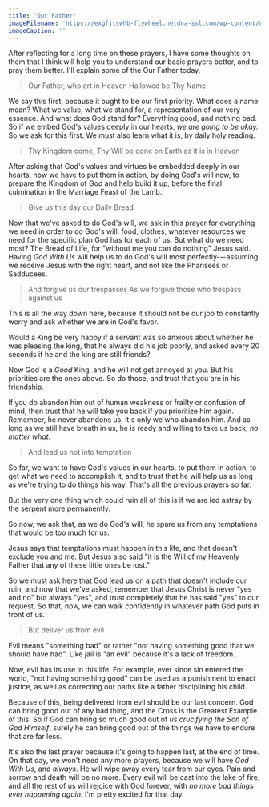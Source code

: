 ```yaml
---
title: 'Our Father'
imageFilename: 'https://exgfjtswhb-flywheel.netdna-ssl.com/wp-content/uploads/2021/05/trinity-1.jpeg'
imageCaption: ''
---
```


After reflecting for a long time on these prayers, I have some thoughts on them that I think will help you to understand our basic prayers better, and to pray them better. I'll explain some of the Our Father today.

> Our Father, who art in Heaven
> Hallowed be Thy Name

We say this first, because it ought to be our first priority. What does a name mean? What we value, what we stand for, a representation of our very essence. And what does God stand for? Everything good, and nothing bad. So if we embed God's values deeply in our hearts, *we are going to be okay.* So we ask for this first. We must also learn what it is, by daily holy reading.

> Thy Kingdom come,
> Thy Will be done
> on Earth as it is in Heaven

After asking that God's values and virtues be embedded deeply in our hearts, now we have to put them in action, by doing God's will now, to prepare the Kingdom of God and help build it up, before the final culmination in the Marriage Feast of the Lamb.

> Give us this day our Daily Bread

Now that we've asked to do God's will, we ask in this prayer for everything we need in order to do God's will: food, clothes, whatever resources we need for the specific plan God has for each of us. But what do we need most? The Bread of Life, for "without me you can do nothing" Jesus said. Having *God With Us* will help us to do God's will most perfectly---assuming we receive Jesus with the right heart, and not like the Pharisees or Sadducees.

> And forgive us our trespasses
> As we forgive those who trespass against us

This is all the way down here, because it should not be our job to constantly worry and ask whether we are in God's favor.

Would a King be very happy if a servant was so anxious about whether he was pleasing the king, that he always did his job poorly, and asked every 20 seconds if he and the king are still friends?

Now God is a *Good* King, and he will not get annoyed at you. But his priorities are the ones above. So do those, and trust that you are in his friendship.

If you do abandon him out of human weakness or frailty or confusion of mind, then trust that he will take you back if you prioritize him again. Remember, he never abandons us, it's only we who abandon him. And as long as we still have breath in us, he is ready and willing to take us back, *no matter what*.

> And lead us not into temptation

So far, we want to have God's values in our hearts, to put them in action, to get what we need to accomplish it, and to trust that he will help us as long as we're trying to do things his way. That's all the previous prayers so far.

But the very one thing which could ruin all of this is if we are led astray by the serpent more permanently.

So now, we ask that, as we do God's will, he spare us from any temptations that would be too much for us.

Jesus says that temptations must happen in this life, and that doesn't exclude you and me. But Jesus also said "it is the Will of my Heavenly Father that any of these little ones be lost."

So we must ask here that God lead us on a path that doesn't include our ruin, and now that we've asked, remember that Jesus Christ is never "yes and no" but always "yes", and trust completely that he has said "yes" to our request. So that, now, we can walk confidently in whatever path God puts in front of us.

> But deliver us from evil

Evil means "something bad" or rather "not having something good that we should have had". Like jail is "an evil" because it's a lack of freedom.

Now, evil has its use in this life. For example, ever since sin entered the world, "not having something good" can be used as a punishment to enact justice, as well as correcting our paths like a father disciplining his child.

Because of this, being delivered from evil should be our last concern. God can bring good out of any bad thing, and the Cross is the Greatest Example of this. So if God can bring so much good out of *us crucifying the Son of God Himself*, surely he can bring good out of the things we have to endure that are far less.

It's also the last prayer because it's going to happen last, at the end of time. On that day, we won't need any more prayers, because we will have *God With Us*, and *always*. He will wipe away every tear from our eyes. Pain and sorrow and death will be no more. Every evil will be cast into the lake of fire, and all the rest of us will rejoice with God forever, with *no more bad things ever happening again.* I'm pretty excited for that day.
